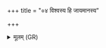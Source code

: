 +++
title = "०४ विश्वस्य हि जायमानस्य"

+++
<details><summary>मूलम् (GR)</summary>

विश्वस्य हि जायमानस्य देवि  
पुष्टस्य वा पुष्टपतिर् बभूविथ ।  
नमो ऽस्तु ते निरृते मा त्व् अस्मान्  
परा भुजो नापरं हातयासि ॥
</details>